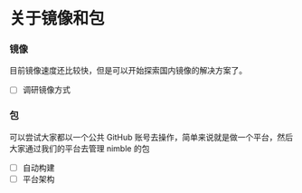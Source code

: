 # 关于镜像和包

### 镜像
目前镜像速度还比较快，但是可以开始探索国内镜像的解决方案了。
- [ ] 调研镜像方式

### 包
可以尝试大家都以一个公共 GitHub 账号去操作，简单来说就是做一个平台，然后大家通过我们的平台去管理 nimble 的包
- [ ] 自动构建
- [ ] 平台架构
